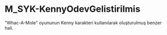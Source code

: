 # M_SYK-KennyOdevGelistirilmis
"Whac-A-Mole" oyununun Kenny karakteri kullanılarak oluşturulmuş benzer hali.
